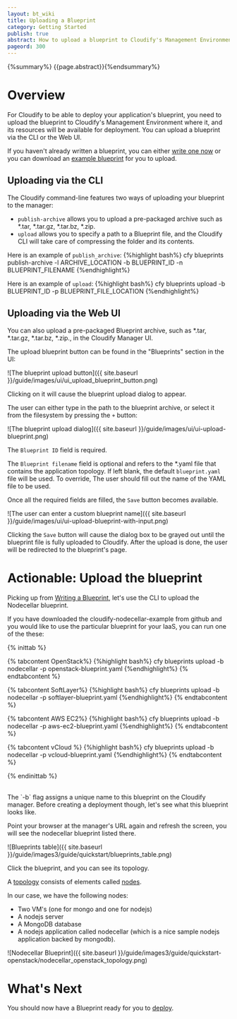```yaml
---
layout: bt_wiki
title: Uploading a Blueprint
category: Getting Started
publish: true
abstract: How to upload a blueprint to Cloudify's Management Environment
pageord: 300
---
```

{%summary%} {{page.abstract}}{%endsummary%}

# Overview

For Cloudify to be able to deploy your application's blueprint, you need to upload the blueprint to Cloudify's Management Environment where it, and its resources will be available for deployment. You can upload a blueprint via the CLI or the Web UI.

If you haven't already written a blueprint, you can either [write one now](getting-started-write-blueprint.html) or you can download an [example blueprint](https://github.com/cloudify-cosmo/cloudify-nodecellar-example) for you to upload.

## Uploading via the CLI

The Cloudify command-line features two ways of uploading your blueprint to the manager:

 * `publish-archive` allows you to upload a pre-packaged archive such as *.tar, *.tar.gz, *.tar.bz, *.zip.
 * `upload` allows you to specify a path to a Blueprint file, and the Cloudify CLI will take care of compressing the folder and its contents.

Here is an example of `publish_archive`:
{%highlight bash%}
cfy blueprints publish-archive -l ARCHIVE_LOCATION -b BLUEPRINT_ID -n BLUEPRINT_FILENAME
{%endhighlight%}

Here is an example of `upload`:
{%highlight bash%}
cfy blueprints upload -b BLUEPRINT_ID -p BLUEPRINT_FILE_LOCATION
{%endhighlight%}


## Uploading via the Web UI

You can also upload a pre-packaged Blueprint archive, such as *.tar, *.tar.gz, *.tar.bz, *.zip., in the Cloudify Manager UI.

The upload blueprint button can be found in the "Blueprints" section in the UI:

![The blueprint upload button]({{ site.baseurl }}/guide/images/ui/ui_upload_blueprint_button.png)

Clicking on it will cause the blueprint upload dialog to appear.

The user can either type in the path to the blueprint archive, or select it from the filesystem by pressing the `+` button:

![The blueprint upload dialog]({{ site.baseurl }}/guide/images/ui/ui-upload-blueprint.png)

The `Blueprint ID` field is required.

The `Blueprint filename` field is optional and refers to the *.yaml file that contains the application topology. If left blank, the default `blueprint.yaml` file will be used. To override, The user should fill out the name of the YAML file to be used.

Once all the required fields are filled, the `Save` button becomes available.

![The user can enter a custom blueprint name]({{ site.baseurl }}/guide/images/ui/ui-upload-blueprint-with-input.png)

Clicking the `Save` button will cause the dialog box to be grayed out until the blueprint file is fully uploaded to Cloudify. After the upload is done, the user will be redirected to the blueprint's page.

# Actionable: Upload the blueprint

Picking up from [Writing a Blueprint](getting-started-write-blueprint.html), let's use the CLI to upload the Nodecellar blueprint.

If you have downloaded the cloudify-nodecellar-example from github and you would like to use the particular blueprint for your IaaS, you can run one of the these:

  {% inittab %}

  {% tabcontent OpenStack%}
  {%highlight bash%}
  cfy blueprints upload -b nodecellar -p openstack-blueprint.yaml
  {%endhighlight%}
  {% endtabcontent %}

  {% tabcontent SoftLayer%}
  {%highlight bash%}
  cfy blueprints upload -b nodecellar -p softlayer-blueprint.yaml
  {%endhighlight%}
  {% endtabcontent %}

  {% tabcontent AWS EC2%}
  {%highlight bash%}
  cfy blueprints upload -b nodecellar -p aws-ec2-blueprint.yaml
  {%endhighlight%}
  {% endtabcontent %}

  {% tabcontent vCloud %}
  {%highlight bash%}
  cfy blueprints upload -b nodecellar -p vcloud-blueprint.yaml
  {%endhighlight%}
  {% endtabcontent %}

  {% endinittab %}


<br/>
The `-b` flag assigns a unique name to this blueprint on the Cloudify manager. Before creating a deployment though, let's see what this blueprint looks like.

Point your browser at the manager's URL again and refresh the screen, you will see the nodecellar blueprint listed there.

  ![Blueprints table]({{ site.baseurl }}/guide/images3/guide/quickstart/blueprints_table.png)

Click the blueprint, and you can see its topology.

A [topology]({{page.terminology_link}}#topology) consists of elements called [nodes]({{page.terminology_link}}#node).

In our case, we have the following nodes:

  * Two VM's (one for mongo and one for nodejs)
  * A nodejs server
  * A MongoDB database
  * A nodejs application called nodecellar (which is a nice sample nodejs application backed by mongodb).

  ![Nodecellar Blueprint]({{ site.baseurl }}/guide/images3/guide/quickstart-openstack/nodecellar_openstack_topology.png)


# What's Next

You should now have a Blueprint ready for you to [deploy](getting-started-create-deployment.html).
